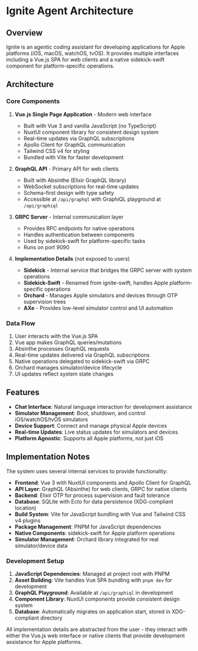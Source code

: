# Ignite Agent Architecture

## Overview

Ignite is an agentic coding assistant for developing applications for Apple platforms (iOS, macOS, watchOS, tvOS). It provides multiple interfaces including a Vue.js SPA for web clients and a native sidekick-swift component for platform-specific operations.

## Architecture

### Core Components

1. **Vue.js Single Page Application** - Modern web interface
   - Built with Vue 3 and vanilla JavaScript (no TypeScript)
   - NuxtUI component library for consistent design system
   - Real-time updates via GraphQL subscriptions
   - Apollo Client for GraphQL communication
   - Tailwind CSS v4 for styling
   - Bundled with Vite for faster development

2. **GraphQL API** - Primary API for web clients
   - Built with Absinthe (Elixir GraphQL library)
   - WebSocket subscriptions for real-time updates
   - Schema-first design with type safety
   - Accessible at `/api/graphql` with GraphiQL playground at `/api/graphiql`

3. **GRPC Server** - Internal communication layer
   - Provides RPC endpoints for native operations
   - Handles authentication between components
   - Used by sidekick-swift for platform-specific tasks
   - Runs on port 9090

4. **Implementation Details** (not exposed to users)
   - **Sidekick** - Internal service that bridges the GRPC server with system operations
   - **Sidekick-Swift** - Renamed from ignite-swift, handles Apple platform-specific operations
   - **Orchard** - Manages Apple simulators and devices through OTP supervision trees
   - **AXe** - Provides low-level simulator control and UI automation

### Data Flow

1. User interacts with the Vue.js SPA
2. Vue app makes GraphQL queries/mutations
3. Absinthe processes GraphQL requests
4. Real-time updates delivered via GraphQL subscriptions
5. Native operations delegated to sidekick-swift via GRPC
6. Orchard manages simulator/device lifecycle
7. UI updates reflect system state changes

## Features

- **Chat Interface**: Natural language interaction for development assistance
- **Simulator Management**: Boot, shutdown, and control iOS/watchOS/tvOS simulators
- **Device Support**: Connect and manage physical Apple devices
- **Real-time Updates**: Live status updates for simulators and devices
- **Platform Agnostic**: Supports all Apple platforms, not just iOS

## Implementation Notes

The system uses several internal services to provide functionality:

- **Frontend**: Vue 3 with NuxtUI components and Apollo Client for GraphQL
- **API Layer**: GraphQL (Absinthe) for web clients, GRPC for native clients
- **Backend**: Elixir OTP for process supervision and fault tolerance
- **Database**: SQLite with Ecto for data persistence (XDG-compliant location)
- **Build System**: Vite for JavaScript bundling with Vue and Tailwind CSS v4 plugins
- **Package Management**: PNPM for JavaScript dependencies
- **Native Components**: sidekick-swift for Apple platform operations
- **Simulator Management**: Orchard library integrated for real simulator/device data

### Development Setup

1. **JavaScript Dependencies**: Managed at project root with PNPM
2. **Asset Building**: Vite handles Vue SPA bundling with `pnpm dev` for development
3. **GraphQL Playground**: Available at `/api/graphiql` in development
4. **Component Library**: NuxtUI components provide consistent design system
5. **Database**: Automatically migrates on application start, stored in XDG-compliant directory

All implementation details are abstracted from the user - they interact with either the Vue.js web interface or native clients that provide development assistance for Apple platforms.
